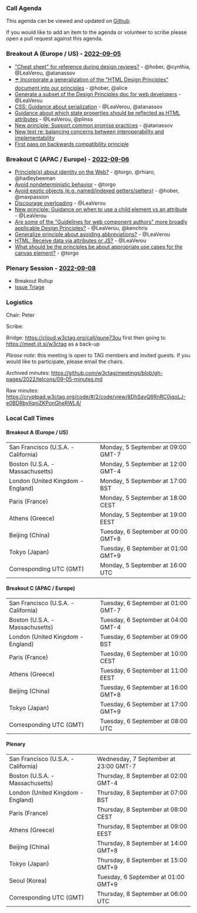 ### Call Agenda

This agenda can be viewed and updated on [Github](https://github.com/w3ctag/meetings/blob/gh-pages/2022/telcons/09-05-agenda.md).

If you would like to add an item to the agenda or volunteer to scribe please open a pull request against this agenda.

### Breakout A (Europe / US) - [2022-09-05](https://www.timeanddate.com/worldclock/converter.html?iso=20220905T160000&p1=224&p2=43&p3=136&p4=195&p5=26&p6=33&p7=248&p8=235)

* ["Cheat sheet" for reference during design reviews?](https://github.com/w3ctag/design-principles/issues/154) - @hober, @cynthia, @LeaVerou, @atanassov
* [☂️ Incorporate a generalization of the "HTML Design Principles" document into our principles](https://github.com/w3ctag/design-principles/issues/160) - @hober, @alice
* [Generate a subset of the Design Principles doc for web developers](https://github.com/w3ctag/design-principles/issues/268) - @LeaVerou
* [CSS: Guidance about serialization](https://github.com/w3ctag/design-principles/issues/284) - @LeaVerou, @atanassov
* [Guidance about which state properties should be reflected as HTML attributes](https://github.com/w3ctag/design-principles/issues/289) - @LeaVerou, @plinss
* [New principle: Support common promise practices](https://github.com/w3ctag/design-principles/issues/342) - @atanassov
* [New text re: balancing concerns between interoperability and implementability](https://github.com/w3ctag/design-principles/pull/290)
* [First pass on backwards compatibility principle](https://github.com/w3ctag/design-principles/pull/354)

### Breakout C (APAC / Europe) - [2022-09-06](https://www.timeanddate.com/worldclock/converter.html?iso=20220906T080000&p1=224&p2=43&p3=136&p4=195&p5=26&p6=33&p7=248&p8=235)

* [Principle(s) about identity on the Web?](https://github.com/w3ctag/design-principles/issues/324) - @torgo, @rhiaro, @hadleybeeman
* [Avoid nondeterministic behavior](https://github.com/w3ctag/design-principles/issues/3) - @torgo
* [Avoid exotic objects (e.g. named/indexed getters/setters)](https://github.com/w3ctag/design-principles/issues/16) - @hober, @maxpassion
* [Discourage overloading](https://github.com/w3ctag/design-principles/issues/131) - @LeaVerou
* [New principle: Guidance on when to use a child element vs an attribute](https://github.com/w3ctag/design-principles/issues/270) - @LeaVerou
* [Are some of the "Guidelines for web component authors" more broadly applicable Design Principles?](https://github.com/w3ctag/design-principles/issues/271) - @LeaVerou, @kenchris
* [Generalize principle about avoiding abbreviations?](https://github.com/w3ctag/design-principles/issues/276) - @LeaVerou
* [HTML: Receive data via attributes or JS?](https://github.com/w3ctag/design-principles/issues/348) - @LeaVerou
* [What should be the principles be about appropriate use cases for the canvas element?](https://github.com/w3ctag/design-principles/issues/369) - @torgo

### Plenary Session - [2022-09-08](https://www.timeanddate.com/worldclock/converter.html?iso=20220908T060000&p1=224&p2=43&p3=136&p4=195&p5=26&p6=33&p7=248&p8=235)

* Breakout Rollup
* [Issue Triage](https://github.com/w3ctag/design-reviews/issues?q=is%3Aissue+is%3Aopen+label%3A%22Progress%3A+untriaged%22)

### Logistics

Chair: Peter

Scribe:

Bridge: https://cloud.w3ctag.org/call/qune73ou first then going to https://meet.jit.si/w3ctag as a back-up

*Please note*: this meeting is open to TAG members and invited guests. If you would like to participate, please email the chairs.

Archived minutes: https://github.com/w3ctag/meetings/blob/gh-pages/2022/telcons/09-05-minutes.md

Raw minutes: https://cryptpad.w3ctag.org/code/#/2/code/view/8DhSavQ6RnRC0jqoLJ-e0BDRbyIlqniZKPonGheRWL4/


### Local Call Times

#### Breakout A (Europe / US)

<table>
<tr><td> San Francisco (U.S.A. - California) <td> Monday, 5 September at 09:00 GMT-7</td></tr>
<tr><td> Boston (U.S.A. - Massachusetts) <td> Monday, 5 September at 12:00 GMT-4</td></tr>
<tr><td> London (United Kingdom - England) <td> Monday, 5 September at 17:00 BST</td></tr>
<tr><td> Paris (France) <td> Monday, 5 September at 18:00 CEST</td></tr>
<tr><td> Athens (Greece) <td> Monday, 5 September at 19:00 EEST</td></tr>
<tr><td> Beijing (China) <td> Tuesday, 6 September at 00:00 GMT+8</td></tr>
<tr><td> Tokyo (Japan) <td> Tuesday, 6 September at 01:00 GMT+9</td></tr>
<tr><td> Corresponding UTC (GMT) <td> Monday, 5 September at 16:00 UTC</td></tr>
</table>


#### Breakout C (APAC / Europe)

<table>
<tr><td> San Francisco (U.S.A. - California) <td> Tuesday, 6 September at 01:00 GMT-7</td></tr>
<tr><td> Boston (U.S.A. - Massachusetts) <td> Tuesday, 6 September at 04:00 GMT-4</td></tr>
<tr><td> London (United Kingdom - England) <td> Tuesday, 6 September at 09:00 BST</td></tr>
<tr><td> Paris (France) <td> Tuesday, 6 September at 10:00 CEST</td></tr>
<tr><td> Athens (Greece) <td> Tuesday, 6 September at 11:00 EEST</td></tr>
<tr><td> Beijing (China) <td> Tuesday, 6 September at 16:00 GMT+8</td></tr>
<tr><td> Tokyo (Japan) <td> Tuesday, 6 September at 17:00 GMT+9</td></tr>
<tr><td> Corresponding UTC (GMT) <td> Tuesday, 6 September at 08:00 UTC</td></tr>
</table>

#### Plenary

<table>
<tr><td> San Francisco (U.S.A. - California) <td> Wednesday, 7 September at 23:00 GMT-7</td></tr>
<tr><td> Boston (U.S.A. - Massachusetts) <td> Thursday, 8 September at 02:00 GMT-4</td></tr>
<tr><td> London (United Kingdom - England) <td> Thursday, 8 September at 07:00 BST</td></tr>
<tr><td> Paris (France) <td> Thursday, 8 September at 08:00 CEST</td></tr>
<tr><td> Athens (Greece) <td> Thursday, 8 September at 09:00 EEST</td></tr>
<tr><td> Beijing (China) <td> Thursday, 8 September at 14:00 GMT+8</td></tr>
<tr><td> Tokyo (Japan) <td> Thursday, 8 September at 15:00 GMT+9</td></tr>
<tr><td> Seoul (Korea) <td> Tuesday, 6 September at 01:00 GMT+9</td></tr>
<tr><td> Corresponding UTC (GMT) <td> Thursday, 8 September at 06:00 UTC</td></tr>
</table>
